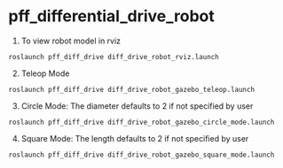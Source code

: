 # pff_differential_drive_robot

1. To view robot model in rviz  
```
roslaunch pff_diff_drive diff_drive_robot_rviz.launch 

```
2. Teleop Mode
``` 
roslaunch pff_diff_drive diff_drive_robot_gazebo_teleop.launch
```
3. Circle Mode: The diameter defaults to 2 if not specified by user
```
roslaunch pff_diff_drive diff_drive_robot_gazebo_circle_mode.launch 

```

4. Square Mode: The length defaults to 2 if not specified by user
``` 
roslaunch pff_diff_drive diff_drive_robot_gazebo_square_mode.launch 

```
